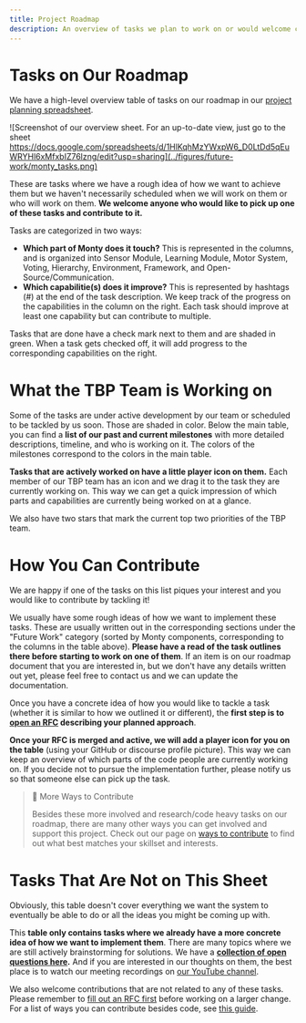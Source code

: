 ```yaml
---
title: Project Roadmap
description: An overview of tasks we plan to work on or would welcome contributions on.
---
```

# Tasks on Our Roadmap

We have a high-level overview table of tasks on our roadmap in our [project planning spreadsheet](https://docs.google.com/spreadsheets/d/1HlKqhMzYWxpW6_D0LtDd5qEuWRYHl6xMfxbIZ76lzng/edit?usp=sharing).

![Screenshot of our overview sheet. For an up-to-date view, just go to the sheet https://docs.google.com/spreadsheets/d/1HlKqhMzYWxpW6_D0LtDd5qEuWRYHl6xMfxbIZ76lzng/edit?usp=sharing](../figures/future-work/monty_tasks.png)



These are tasks where we have a rough idea of how we want to achieve them but we haven't necessarily scheduled when we will work on them or who will work on them. **We welcome anyone who would like to pick up one of these tasks and contribute to it.**

Tasks are categorized in two ways:

- **Which part of Monty does it touch?** This is represented in the columns, and is organized into Sensor Module, Learning Module, Motor System, Voting, Hierarchy, Environment, Framework, and Open-Source/Communication. 
- **Which capabilitie(s) does it improve?** This is represented by hashtags (#) at the end of the task description. We keep track of the progress on the capabilities in the column on the right. Each task should improve at least one capability but can contribute to multiple.

Tasks that are done have a check mark next to them and are shaded in green. When a task gets checked off, it will add progress to the corresponding capabilities on the right.

# What the TBP Team is Working on

Some of the tasks are under active development by our team or scheduled to be tackled by us soon. Those are shaded in color. Below the main table, you can find a **list of our past and current milestones** with more detailed descriptions, timeline, and who is working on it. The colors of the milestones correspond to the colors in the main table.

**Tasks that are actively worked on have a little player icon on them.** Each member of our TBP team has an icon and we drag it to the task they are currently working on. This way we can get a quick impression of which parts and capabilities are currently being worked on at a glance.

We also have two stars that mark the current top two priorities of the TBP team.

# How You Can Contribute

We are happy if one of the tasks on this list piques your interest and you would like to contribute by tackling it!

We usually have some rough ideas of how we want to implement these tasks. These are usually written out in the corresponding sections under the "Future Work" category (sorted by Monty components, corresponding to the columns in the table above). **Please have a read of the task outlines there before starting to work on one of them**. If an item is on our roadmap document that you are interested in, but we don't have any details written out yet, please feel free to contact us and we can update the documentation.

Once you have a concrete idea of how you would like to tackle a task (whether it is similar to how we outlined it or different), the **first step is to [open an RFC](../contributing/request-for-comments-rfc.md)  describing your planned approach**.

**Once your RFC is merged and active, we will add a player icon for you on the table** (using your GitHub or discourse profile picture). This way we can keep an overview of which parts of the code people are currently working on. If you decide not to pursue the implementation further, please notify us so that someone else can pick up the task.

> 📘 More Ways to Contribute
>
> Besides these more involved and research/code heavy tasks on our roadmap, there are many other ways you can get involved and support this project. Check out our page on [ways to contribute](../contributing/ways-to-contribute-to-code.md) to find out what best matches your skillset and interests.

# Tasks That Are Not on This Sheet

Obviously, this table doesn't cover everything we want the system to eventually be able to do or all the ideas you might be coming up with. 

This **table only contains tasks where we already have a more concrete idea of how we want to implement them**. There are many topics where we are still actively brainstorming for solutions. We have a **[collection of open questions here](../how-monty-works/open-questions.md).** And if you are interested in our thoughts on them, the best place is to watch our meeting recordings on [our YouTube channel](https://www.youtube.com/@thousandbrainsproject).

We also welcome contributions that are not related to any of these tasks. Please remember to [fill out an RFC first](../contributing/request-for-comments-rfc.md) before working on a larger change. For a list of ways you can contribute besides code, see [this guide](../contributing/contributing.md).
